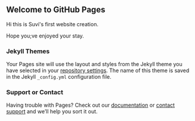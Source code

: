 ## Welcome to GitHub Pages

Hi this is Suvi's first website creation.

Hope you;ve enjoyed your stay.

### Jekyll Themes

Your Pages site will use the layout and styles from the Jekyll theme you have selected in your [repository settings](https://github.com/Suvistar/websitepractice/settings). The name of this theme is saved in the Jekyll `_config.yml` configuration file.

### Support or Contact

Having trouble with Pages? Check out our [documentation](https://help.github.com/categories/github-pages-basics/) or [contact support](https://github.com/contact) and we’ll help you sort it out.
